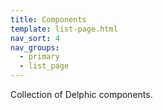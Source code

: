 ```yaml
---
title: Components
template: list-page.html
nav_sort: 4
nav_groups:
  - primary
  - list_page
---
```


Collection of Delphic components.